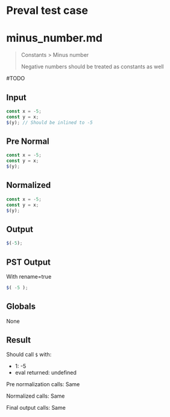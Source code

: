 # Preval test case

# minus_number.md

> Constants > Minus number
>
> Negative numbers should be treated as constants as well

#TODO

## Input

`````js filename=intro
const x = -5;
const y = x;
$(y); // Should be inlined to -5
`````

## Pre Normal


`````js filename=intro
const x = -5;
const y = x;
$(y);
`````

## Normalized


`````js filename=intro
const x = -5;
const y = x;
$(y);
`````

## Output


`````js filename=intro
$(-5);
`````

## PST Output

With rename=true

`````js filename=intro
$( -5 );
`````

## Globals

None

## Result

Should call `$` with:
 - 1: -5
 - eval returned: undefined

Pre normalization calls: Same

Normalized calls: Same

Final output calls: Same
